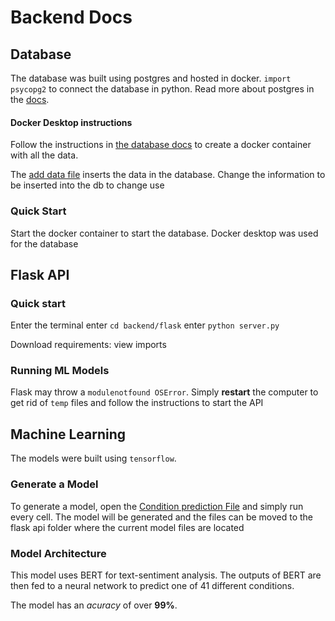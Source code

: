 
# Backend Docs

## Database

The database was built using postgres and hosted in docker. `import psycopg2` to connect the database in python. Read more about postgres in the [docs](https://www.postgresql.org).


#### Docker Desktop instructions

Follow the instructions in [the database docs](https://github.com/Rohit-K814307/Health_Visor_App/tree/master/backend/database#readme) to create a docker container with all the data.

The [add data file](https://github.com/Rohit-K814307/Health_Visor_App/blob/master/backend/database/db/db_data_setup/add_data.py) inserts the data in the database.
Change the information to be inserted into the db to change use


### Quick Start

Start the docker container to start the database. Docker desktop was used for the database


## Flask API

### Quick start

Enter the terminal
enter `cd backend/flask`
enter `python server.py`

Download requirements: view imports

### Running ML Models

Flask may throw a `modulenotfound OSError`. Simply **restart** the computer to get rid of `temp` files and follow the instructions to start the API


## Machine Learning

The models were built using `tensorflow`.


### Generate a Model

To generate a model, open the [Condition prediction File](machine_learning/condition_pred/Condition_pred2.ipynb) and simply run every cell. The model will be generated and the files can be moved to the flask api folder where the current model files are located

### Model Architecture

This model uses BERT for text-sentiment analysis. The outputs of BERT are then fed to a neural network to predict one of 41 different conditions.

The model has an *acuracy* of over **99%**.